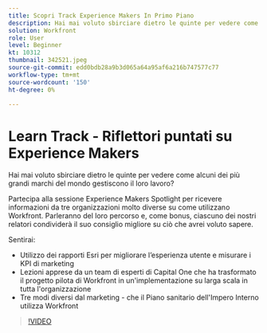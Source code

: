 ```yaml
---
title: Scopri Track Experience Makers In Primo Piano
description: Hai mai voluto sbirciare dietro le quinte per vedere come alcuni dei più grandi marchi del mondo gestiscono il loro lavoro?
solution: Workfront
role: User
level: Beginner
kt: 10312
thumbnail: 342521.jpeg
source-git-commit: edd0bdb28a9b3d065a64a95af6a216b747577c77
workflow-type: tm+mt
source-wordcount: '150'
ht-degree: 0%

---
```


# Learn Track - Riflettori puntati su Experience Makers

Hai mai voluto sbirciare dietro le quinte per vedere come alcuni dei più grandi marchi del mondo gestiscono il loro lavoro?

Partecipa alla sessione Experience Makers Spotlight per ricevere informazioni da tre organizzazioni molto diverse su come utilizzano Workfront. Parleranno del loro percorso e, come bonus, ciascuno dei nostri relatori condividerà il suo consiglio migliore su ciò che avrei voluto sapere.

Sentirai:

* Utilizzo dei rapporti Esri per migliorare l’esperienza utente e misurare i KPI di marketing
* Lezioni apprese da un team di esperti di Capital One che ha trasformato il progetto pilota di Workfront in un&#39;implementazione su larga scala in tutta l&#39;organizzazione
* Tre modi diversi dal marketing - che il Piano sanitario dell&#39;Impero Interno utilizza Workfront

>[!VIDEO](https://video.tv.adobe.com/v/342521/?quality=12&learn=on)
